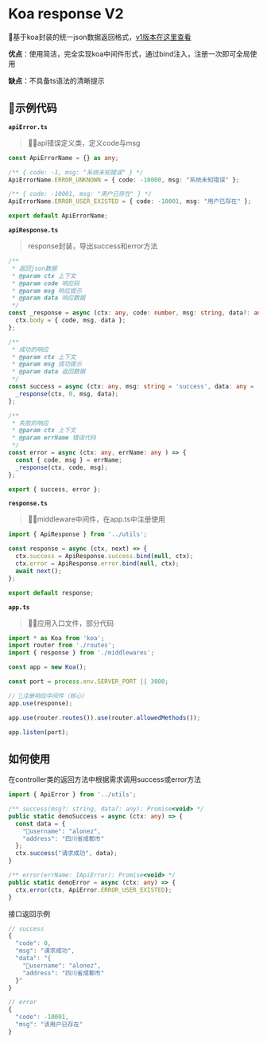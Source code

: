 # Koa response V2

基于koa封装的统一json数据返回格式，[v1版本在这里查看](./response-v1.md)

**优点**：使用简洁，完全实现koa中间件形式，通过bind注入，注册一次即可全局使用

**缺点**：不具备ts语法的清晰提示

## 示例代码

**`apiError.ts`**

> api错误定义类，定义code与msg

``` ts
const ApiErrorName = {} as any;

/** { code: -1, msg: "系统未知错误" } */
ApiErrorName.ERROR_UNKNOWN = { code: -10000, msg: "系统未知错误" };

/** { code: -10001, msg: "用户已存在" } */
ApiErrorName.ERROR_USER_EXISTED = { code: -10001, msg: "用户已存在" };

export default ApiErrorName;

```

**`apiResponse.ts`**

> response封装，导出success和error方法

``` ts
/**
 * 返回json数据
 * @param ctx 上下文
 * @param code 响应码
 * @param msg 响应提示
 * @param data 响应数据
 */
const _response = async (ctx: any, code: number, msg: string, data?: any ) => {
  ctx.body = { code, msg, data };
};

/**
 * 成功的响应
 * @param ctx 上下文
 * @param msg 成功提示
 * @param data 返回数据
 */
const success = async (ctx: any, msg: string = 'success', data: any = '') => {
  _response(ctx, 0, msg, data);
};

/**
 * 失败的响应
 * @param ctx 上下文
 * @param errName 错误代码
 */
const error = async (ctx: any, errName: any ) => {
  const { code, msg } = errName;
  _response(ctx, code, msg);
};

export { success, error };

```

**`response.ts`**

> middleware中间件，在app.ts中注册使用

``` ts
import { ApiResponse } from '../utils';

const response = async (ctx, next) => {
  ctx.success = ApiResponse.success.bind(null, ctx);
  ctx.error = ApiResponse.error.bind(null, ctx);
  await next();
};

export default response;

```

**`app.ts`**

> 应用入口文件，部分代码

``` ts
import * as Koa from 'koa';
import router from './routes';
import { response } from './middlewares';

const app = new Koa();

const port = process.env.SERVER_PORT || 3000;

// 注册响应中间件（核心）
app.use(response);

app.use(router.routes()).use(router.allowedMethods());

app.listen(port);
```

## 如何使用

在controller类的返回方法中根据需求调用success或error方法
   
``` ts
import { ApiError } from '../utils';

/** success(msg?: string, data?: any): Promise<void> */
public static demoSuccess = async (ctx: any) => {
  const data = {
    "username": "alonez",
    "address": "四川省成都市"
  };
  ctx.success("请求成功", data);
}

/** error(errName: IApiError): Promise<void> */
public static demoError = async (ctx: any) => {
  ctx.error(ctx, ApiError.ERROR_USER_EXISTED);
}
```

接口返回示例
   
``` ts
// success
{
  "code": 0,
  "msg": "请求成功",
  "data": "{
    "username": "alonez",
    "address": "四川省成都市"
  }"
}

// error
{
  "code": -10001,
  "msg": "该用户已存在"
}
```
